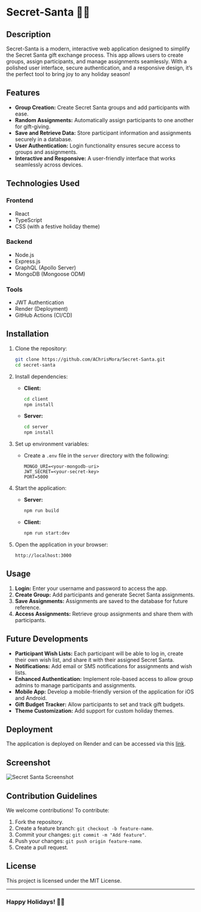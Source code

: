 # Secret-Santa 🎅🎁

## Description
Secret-Santa is a modern, interactive web application designed to simplify the Secret Santa gift exchange process. This app allows users to create groups, assign participants, and manage assignments seamlessly. With a polished user interface, secure authentication, and a responsive design, it’s the perfect tool to bring joy to any holiday season!

## Features
- **Group Creation:** Create Secret Santa groups and add participants with ease.
- **Random Assignments:** Automatically assign participants to one another for gift-giving.
- **Save and Retrieve Data:** Store participant information and assignments securely in a database.
- **User Authentication:** Login functionality ensures secure access to groups and assignments.
- **Interactive and Responsive:** A user-friendly interface that works seamlessly across devices.

## Technologies Used
### Frontend
- React
- TypeScript
- CSS (with a festive holiday theme)

### Backend
- Node.js
- Express.js
- GraphQL (Apollo Server)
- MongoDB (Mongoose ODM)

### Tools
- JWT Authentication
- Render (Deployment)
- GitHub Actions (CI/CD)

## Installation
1. Clone the repository:
   ```bash
   git clone https://github.com/AChrisMora/Secret-Santa.git
   cd secret-santa
   ```

2. Install dependencies:
   - **Client:**
     ```bash
     cd client
     npm install
     ```
   - **Server:**
     ```bash
     cd server
     npm install
     ```

3. Set up environment variables:
   - Create a `.env` file in the `server` directory with the following:
     ```
     MONGO_URI=<your-mongodb-uri>
     JWT_SECRET=<your-secret-key>
     PORT=5000
     ```

4. Start the application:
   - **Server:**
     ```bash
     npm run build
     ```
   - **Client:**
     ```bash
     npm run start:dev
     ```

5. Open the application in your browser:
   ```
   http://localhost:3000
   ```

## Usage
1. **Login:** Enter your username and password to access the app.
2. **Create Group:** Add participants and generate Secret Santa assignments.
3. **Save Assignments:** Assignments are saved to the database for future reference.
4. **Access Assignments:** Retrieve group assignments and share them with participants.

## Future Developments
- **Participant Wish Lists:** Each participant will be able to log in, create their own wish list, and share it with their assigned Secret Santa.
- **Notifications:** Add email or SMS notifications for assignments and wish lists.
- **Enhanced Authentication:** Implement role-based access to allow group admins to manage participants and assignments.
- **Mobile App:** Develop a mobile-friendly version of the application for iOS and Android.
- **Gift Budget Tracker:** Allow participants to set and track gift budgets.
- **Theme Customization:** Add support for custom holiday themes.

## Deployment
The application is deployed on Render and can be accessed via this [link](https://your-app-url.render.com).

## Screenshot
![Secret Santa Screenshot](./screenshot.png)

## Contribution Guidelines
We welcome contributions! To contribute:
1. Fork the repository.
2. Create a feature branch: `git checkout -b feature-name`.
3. Commit your changes: `git commit -m "Add feature"`.
4. Push your changes: `git push origin feature-name`.
5. Create a pull request.

## License
This project is licensed under the MIT License. 

---

### Happy Holidays! 🎄✨
